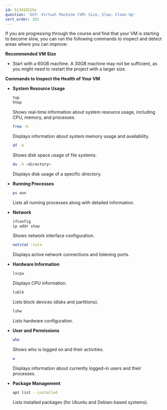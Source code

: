 ```yaml
---
id: 513410225e
question: 'GCP: Virtual Machine (VM) Size, Slow, Clean Up'
sort_order: 103
---
```


If you are progressing through the course and find that your VM is starting to become slow, you can run the following commands to inspect and detect areas where you can improve:

**Recommended VM Size**

- Start with a 60GB machine. A 30GB machine may not be sufficient, as you might need to restart the project with a larger size.

**Commands to Inspect the Health of Your VM**

- **System Resource Usage**
  
  ```bash
  top
  htop
  ```
  Shows real-time information about system resource usage, including CPU, memory, and processes.

  ```bash
  free -h
  ```
  Displays information about system memory usage and availability.

  ```bash
  df -h
  ```
  Shows disk space usage of file systems.

  ```bash
  du -h <directory>
  ```
  Displays disk usage of a specific directory.

- **Running Processes**
  
  ```bash
  ps aux
  ```
  Lists all running processes along with detailed information.

- **Network**
  
  ```bash
  ifconfig
  ip addr show
  ```
  Shows network interface configuration.

  ```bash
  netstat -tuln
  ```
  Displays active network connections and listening ports.

- **Hardware Information**
  
  ```bash
  lscpu
  ```
  Displays CPU information.

  ```bash
  lsblk
  ```
  Lists block devices (disks and partitions).

  ```bash
  lshw
  ```
  Lists hardware configuration.

- **User and Permissions**
  
  ```bash
  who
  ```
  Shows who is logged on and their activities.

  ```bash
  w
  ```
  Displays information about currently logged-in users and their processes.

- **Package Management**
  
  ```bash
  apt list --installed
  ```
  Lists installed packages (for Ubuntu and Debian-based systems).
